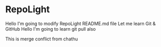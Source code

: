 # RepoLight

Hello I'm going to modify RepoLight README.md file
Let me learn Git & GitHub
Hello I'm going to learn git pull also

This is merge conflict from chathu


